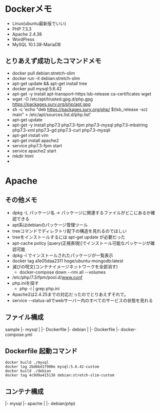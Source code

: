# Dockerメモ

- Linux(ubuntu最新版でいい)
- PHP 7.3.3
- Apache 2.4.38
- WordPress
- MySQL 10.1.38-MariaDB

## とりあえず成功したコマンドメモ

- docker pull debian:stretch-slim
- docker run -it debian:stretch-slim
- apt-get update && apt-get install tree
- docker pull mysql:5.6.42
- apt-get -y install apt-transport-https lsb-release ca-certificates wget
- wget -O /etc/apt/trusted.gpg.d/php.gpg https://packages.sury.org/php/apt.gpg
- sh -c 'echo "deb https://packages.sury.org/php/ $(lsb_release -sc) main" > /etc/apt/sources.list.d/php.list'
- apt-get update
- apt-get -y install php7.3 php7.3-fpm php7.3-mysql php7.3-mbstring php7.3-xml php7.3-gd php7.3-curl php7.3-mysqli
- apt-get install vim
- apt-get install apache2
- service php7.3-fpm start
- service apache2 start
- mkdir html
- 

# Apache

## その他メモ
- dpkg -L パッケージ名 -> パッケージに関連するファイルがどこにあるか確認できる
- apt系はdebianのパッケージ管理ツール
- treeコマンドでディレクトリ配下の構造を見れるのでほしい
- treeをインストールするには apt-get update が必要だった
- apt-cache policy [query(正規表現)]でインストール可能なパッケージが確認可能
- dpkg -l でインストールされたパッケージが一覧表示
- docker tag a1e05daa2311 hoge/ubuntu-mongodb:latest
- 滅びの呪文(コンテナイメージネットワークを全部消す)
    - docker-compose down --rmi all --volumes
- /etc/php/7.3/fpm/pool.d/www.conf
- php.iniを探す
    - php -i | grep php.ini
- Apache2は2.4.25までの対応だったのでとりあえずそれで。
- service --status-allでwebサーバー内のすべてのサービスの状態を見れる


## ファイル構成
sample
|- mysql
|  |- Dockerfile
|- debian
|  |- Dockerfile
|- docker-compose.yml

## Dockerfile 起動コマンド
``` terminal
docker build ./mysql
docker tag 2bd6bd1f900e mysql:5.6.42-custom
docker build ./debian
docker tag 4c9d9a415138 debian:stretch-slim-custom
```

## コンテナ構成
|- mysql
|- apache
|  |- debian(php)